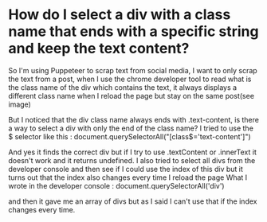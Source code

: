 
# How do I select a div with a class name that ends with a specific string and keep the text content?

So I'm using Puppeteer to scrap text from social media, I want to only scrap the text from a post, when I use the chrome developer tool to read what is the class name of the div which contains the text, it always displays a different class name when I reload the page but stay on the same post(see image)


But I noticed that the div class name always ends with .text-content, is there a way to select a div with only the end of the class name?
I tried to use the $ selector like this :
document.querySelectorAll("[class$='text-content']")

And yes it finds the correct div but if I try to use .textContent or .innerText it doesn't work and it returns undefined.
I also tried to select all divs from the developer console and then see if I could use the index of this div but it turns out that the index also changes every time I reload the page
What I wrote in the developer console :
document.querySelectorAll('div')

and then it gave me an array of divs but as I said I can't use that if the index changes every time.

        